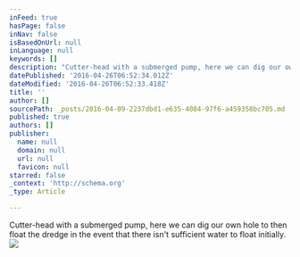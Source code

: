 ```yaml
---
inFeed: true
hasPage: false
inNav: false
isBasedOnUrl: null
inLanguage: null
keywords: []
description: "Cutter-head with a submerged pump, here we can dig our own hole to then float the dredge in the event that there isn't sufficient water to float initially."
datePublished: '2016-04-26T06:52:34.012Z'
dateModified: '2016-04-26T06:52:33.418Z'
title: ''
author: []
sourcePath: _posts/2016-04-09-2237dbd1-e635-4084-97f6-a459358bc705.md
published: true
authors: []
publisher:
  name: null
  domain: null
  url: null
  favicon: null
starred: false
_context: 'http://schema.org'
_type: Article

---
```

Cutter-head with a submerged pump, here we can dig our own hole to then float the dredge in the event that there isn't sufficient water to float initially.
![](https://the-grid-user-content.s3-us-west-2.amazonaws.com/e86dd115-83be-44cc-acab-19a4a03381a4.jpg)